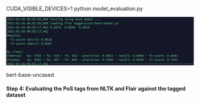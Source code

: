 CUDA_VISIBLE_DEVICES=1 python model_evaluation.py



<img src="${image}/image-20210126200841288.png" alt="image-20210126200841288" style="zoom:50%;" />



bert-base-uncased



#### Step 4: Evaluating the PoS tags from NLTK and Flair against the tagged dataset